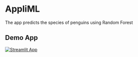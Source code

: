 # AppliML

The app predicts the species of penguins using Random Forest

## Demo App

[![Streamlit App]([https://static.streamlit.io/badges/streamlit_badge_black_white.svg)](https://app-starter-kit.streamlit.app/](https://appliml.streamlit.app/))

